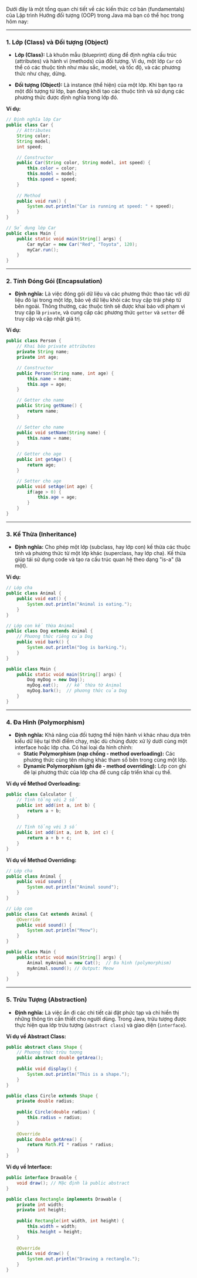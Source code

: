 Dưới đây là một tổng quan chi tiết về các kiến thức cơ bản (fundamentals) của Lập trình Hướng đối tượng (OOP) trong Java mà bạn có thể học trong hôm nay:

---

### 1. **Lớp (Class) và Đối tượng (Object)**
- **Lớp (Class):** Là khuôn mẫu (blueprint) dùng để định nghĩa cấu trúc (attributes) và hành vi (methods) của đối tượng. Ví dụ, một lớp `Car` có thể có các thuộc tính như màu sắc, model, và tốc độ, và các phương thức như chạy, dừng.
  
- **Đối tượng (Object):** Là instance (thể hiện) của một lớp. Khi bạn tạo ra một đối tượng từ lớp, bạn đang khởi tạo các thuộc tính và sử dụng các phương thức được định nghĩa trong lớp đó.

**Ví dụ:**
```java
// Định nghĩa lớp Car
public class Car {
    // Attributes
    String color;
    String model;
    int speed;

    // Constructor
    public Car(String color, String model, int speed) {
        this.color = color;
        this.model = model;
        this.speed = speed;
    }
    
    // Method
    public void run() {
        System.out.println("Car is running at speed: " + speed);
    }
}

// Sử dụng lớp Car
public class Main {
    public static void main(String[] args) {
        Car myCar = new Car("Red", "Toyota", 120);
        myCar.run();
    }
}
```

---

### 2. **Tính Đóng Gói (Encapsulation)**
- **Định nghĩa:** Là việc đóng gói dữ liệu và các phương thức thao tác với dữ liệu đó lại trong một lớp, bảo vệ dữ liệu khỏi các truy cập trái phép từ bên ngoài. Thông thường, các thuộc tính sẽ được khai báo với phạm vi truy cập là `private`, và cung cấp các phương thức `getter` và `setter` để truy cập và cập nhật giá trị.

**Ví dụ:**
```java
public class Person {
    // Khai báo private attributes
    private String name;
    private int age;

    // Constructor
    public Person(String name, int age) {
        this.name = name;
        this.age = age;
    }

    // Getter cho name
    public String getName() {
        return name;
    }

    // Setter cho name
    public void setName(String name) {
        this.name = name;
    }

    // Getter cho age
    public int getAge() {
        return age;
    }

    // Setter cho age
    public void setAge(int age) {
        if(age > 0) {
            this.age = age;
        }
    }
}
```

---

### 3. **Kế Thừa (Inheritance)**
- **Định nghĩa:** Cho phép một lớp (subclass, hay lớp con) kế thừa các thuộc tính và phương thức từ một lớp khác (superclass, hay lớp cha). Kế thừa giúp tái sử dụng code và tạo ra cấu trúc quan hệ theo dạng "is-a" (là một).

**Ví dụ:**
```java
// Lớp cha
public class Animal {
    public void eat() {
        System.out.println("Animal is eating.");
    }
}

// Lớp con kế thừa Animal
public class Dog extends Animal {
    // Phương thức riêng của Dog
    public void bark() {
        System.out.println("Dog is barking.");
    }
}

public class Main {
    public static void main(String[] args) {
        Dog myDog = new Dog();
        myDog.eat();   // kế thừa từ Animal
        myDog.bark();  // phương thức của Dog
    }
}
```

---

### 4. **Đa Hình (Polymorphism)**
- **Định nghĩa:** Khả năng của đối tượng thể hiện hành vi khác nhau dựa trên kiểu dữ liệu tại thời điểm chạy, mặc dù chúng được xử lý dưới cùng một interface hoặc lớp cha. Có hai loại đa hình chính:
  - **Static Polymorphism (nạp chồng - method overloading):** Các phương thức cùng tên nhưng khác tham số bên trong cùng một lớp.
  - **Dynamic Polymorphism (ghi đè - method overriding):** Lớp con ghi đè lại phương thức của lớp cha để cung cấp triển khai cụ thể.

**Ví dụ về Method Overloading:**
```java
public class Calculator {
    // Tính tổng với 2 số
    public int add(int a, int b) {
        return a + b;
    }
    
    // Tính tổng với 3 số
    public int add(int a, int b, int c) {
        return a + b + c;
    }
}
```

**Ví dụ về Method Overriding:**
```java
// Lớp cha
public class Animal {
    public void sound() {
        System.out.println("Animal sound");
    }
}

// Lớp con
public class Cat extends Animal {
    @Override
    public void sound() {
        System.out.println("Meow");
    }
}

public class Main {
    public static void main(String[] args) {
        Animal myAnimal = new Cat();  // Đa hình (polymorphism)
        myAnimal.sound(); // Output: Meow
    }
}
```

---

### 5. **Trừu Tượng (Abstraction)**
- **Định nghĩa:** Là việc ẩn đi các chi tiết cài đặt phức tạp và chỉ hiển thị những thông tin cần thiết cho người dùng. Trong Java, trừu tượng được thực hiện qua lớp trừu tượng (`abstract class`) và giao diện (`interface`).

**Ví dụ về Abstract Class:**
```java
public abstract class Shape {
    // Phương thức trừu tượng
    public abstract double getArea();
    
    public void display() {
        System.out.println("This is a shape.");
    }
}

public class Circle extends Shape {
    private double radius;
    
    public Circle(double radius) {
        this.radius = radius;
    }
    
    @Override
    public double getArea() {
        return Math.PI * radius * radius;
    }
}
```

**Ví dụ về Interface:**
```java
public interface Drawable {
    void draw(); // Mặc định là public abstract
}

public class Rectangle implements Drawable {
    private int width;
    private int height;
    
    public Rectangle(int width, int height) {
        this.width = width;
        this.height = height;
    }
    
    @Override
    public void draw() {
        System.out.println("Drawing a rectangle.");
    }
}
